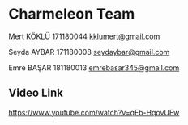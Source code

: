 # Charmeleon Team

Mert KÖKLÜ
171180044
kklumert@gmail.com

Şeyda AYBAR
171180008
seydaybar@gmail.com

Emre BAŞAR
181180013
emrebasar345@gmail.com


## Video Link

https://www.youtube.com/watch?v=qFb-HqovUFw
